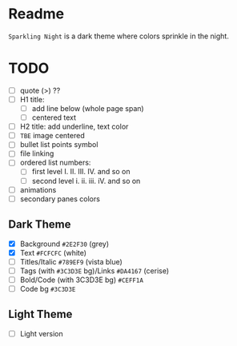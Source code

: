 # Readme

`Sparkling Night` is a dark theme where colors sprinkle in the night.

# TODO

- [ ] quote (>) ??
- [ ] H1 title: 
  - [ ] add line below (whole page span)
  - [ ] centered text
- [ ] H2 title: add underline, text color
- [ ] `TBE` image centered
- [ ] bullet list points symbol
- [ ] file linking
- [ ] ordered list numbers: 
  - [ ] first level I. II. III. IV. and so on
  - [ ] second level i. ii. iii. iV. and so on

- [ ] animations
- [ ] secondary panes colors

## Dark Theme

- [x] Background `#2E2F30` (grey)
- [x] Text `#FCFCFC` (white)
- [ ] Titles/Italic `#789EF9` (vista blue)
- [ ] Tags (with `#3C3D3E` bg)/Links `#DA4167` (cerise)
- [ ] Bold/Code (with 3C3D3E bg) `#CEFF1A`
- [ ] Code bg `#3C3D3E`

## Light Theme

- [ ] Light version